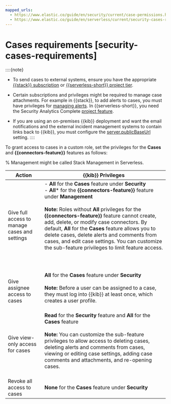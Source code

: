 ```yaml
---
mapped_urls:
  - https://www.elastic.co/guide/en/security/current/case-permissions.html
  - https://www.elastic.co/guide/en/serverless/current/security-cases-requirements.html
---
```


# Cases requirements [security-cases-requirements]

::::{note}
- To send cases to external systems, ensure you have the appropriate [{{stack}} subscription](https://www.elastic.co/pricing) or [{{serverless-short}} project tier](../../../deploy-manage/deploy/elastic-cloud/project-settings.md).

- Certain subscriptions and privileges might be required to manage case attachments. For example in {{stack}}, to add alerts to cases, you must have privileges for [managing alerts](/solutions/security/detect-and-alert/detections-requirements.md#enable-detections-ui). In {{serverless-short}}, you need the Security Analytics Complete [project feature](../../../deploy-manage/deploy/elastic-cloud/project-settings.md).

- If you are using an on-premises {{kib}} deployment and want the email notifications and the external incident management systems to contain links back to {{kib}}, you must configure the [server.publicBaseUrl](/deploy-manage/deploy/self-managed/configure.md#server-publicBaseUrl) setting.
::::


To grant access to cases in a custom role, set the privileges for the **Cases** and **{{connectors-feature}}** features as follows:

% Management might be called Stack Management in Serverless.

| Action | {{kib}} Privileges |
| --- | --- |
| Give full access to manage cases and settings | - **All** for the **Cases** feature under **Security**<br> - **All*** for the **{{connectors-feature}}** feature under **Management**<br><br>**Note:** Roles without **All** privileges for the **{{connectors-feature}}** feature cannot create, add, delete, or modify case connectors. By default, **All** for the **Cases** feature allows you to delete cases, delete alerts and comments from cases, and edit case settings. You can customize the sub-feature privileges to limit feature access.<br><br><br><br> |
| Give assignee access to cases | **All** for the **Cases** feature under **Security**<br><br>**Note:** Before a user can be assigned to a case, they must log into {{kib}} at least once, which creates a user profile. <br><br> |
| Give view-only access for cases | **Read** for the **Security** feature and **All** for the **Cases** feature<br><br> **Note:** You can customize the sub-feature privileges to allow access to deleting cases, deleting alerts and comments from cases, viewing or editing case settings, adding case comments and attachments, and re-opening cases. <br><br> |
| Revoke all access to cases | **None** for the **Cases** feature under **Security** |
